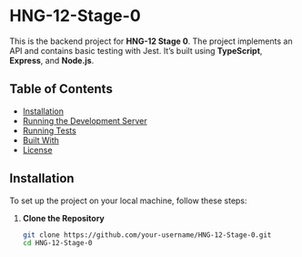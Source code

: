 # HNG-12-Stage-0

This is the backend project for **HNG-12 Stage 0**. The project implements an API and contains basic testing with Jest. It’s built using **TypeScript**, **Express**, and **Node.js**.

## Table of Contents

- [Installation](#installation)
- [Running the Development Server](#running-the-development-server)
- [Running Tests](#running-tests)
- [Built With](#built-with)
- [License](#license)

## Installation

To set up the project on your local machine, follow these steps:

1. **Clone the Repository**

   ```bash
   git clone https://github.com/your-username/HNG-12-Stage-0.git
   cd HNG-12-Stage-0
